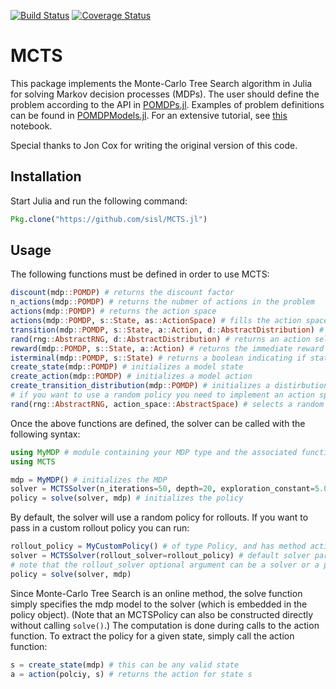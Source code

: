 [![Build Status](https://travis-ci.org/sisl/MCTS.jl.svg?branch=master)](https://travis-ci.org/sisl/MCTS.jl)
[![Coverage Status](https://coveralls.io/repos/sisl/MCTS.jl/badge.svg)](https://coveralls.io/r/sisl/MCTS.jl)

# MCTS

This package implements the Monte-Carlo Tree Search algorithm in Julia for solving Markov decision processes (MDPs).
The user should define the problem according to the API in [POMDPs.jl](https://github.com/sisl/POMDPs.jl). Examples of
problem definitions can be found in [POMDPModels.jl](https://github.com/sisl/POMDPModels.jl). For an extensive tutorial, see [this](http://nbviewer.ipython.org/github/sisl/POMDPs.jl/blob/master/examples/GridWorld.ipynb) notebook.

Special thanks to Jon Cox for writing the original version of this code.

## Installation

Start Julia and run the following command:

```julia
Pkg.clone("https://github.com/sisl/MCTS.jl")
```

## Usage

The following functions must be defined in order to use MCTS:

```julia
discount(mdp::POMDP) # returns the discount factor
n_actions(mdp::POMDP) # returns the nubmer of actions in the problem
actions(mdp::POMDP) # returns the action space
actions(mdp::POMDP, s::State, as::ActionSpace) # fills the action space as with the actions availiable from state s
transition(mdp::POMDP, s::State, a::Action, d::AbstractDistribution) # fills d with neighboring states reachable from the s,a pair
rand(rng::AbstractRNG, d::AbstractDistribution) # returns an action selected from the transition distribution
reward(mdp::POMDP, s::State, a::Action) # returns the immediate reward of being in state s and performing action a
isterminal(mdp::POMDP, s::State) # returns a boolean indicating if state s is terminal
create_state(mdp::POMDP) # initializes a model state
create_action(mdp::POMDP) # initializes a model action
create_transition_distribution(mdp::POMDP) # initializes a distirbution over states
# if you want to use a random policy you need to implement an action space sampling function
rand(rng::AbstractRNG, action_space::AbstractSpace) # selects a random action from action space

```

Once the above functions are defined, the solver can be called with the following syntax:

```julia
using MyMDP # module containing your MDP type and the associated functions
using MCTS

mdp = MyMDP() # initializes the MDP
solver = MCTSSolver(n_iterations=50, depth=20, exploration_constant=5.0) # initializes the Solver type
policy = solve(solver, mdp) # initializes the policy
```
By default, the solver will use a random policy for rollouts. If you want to pass in a custom rollout policy you can run:

```julia
rollout_policy = MyCustomPolicy() # of type Policy, and has method action(rollout_policy::MyCustomPolicy, s::State)
solver = MCTSSolver(rollout_solver=rollout_policy) # default solver parameters will be used n_iterations=100, depth=10, exploration_constant=1.0
# note that the rollout_solver optional argument can be a solver or a policy
policy = solve(solver, mdp)
```

Since Monte-Carlo Tree Search is an online method, the solve function simply specifies the mdp model to the solver (which is embedded in the policy object). (Note that an MCTSPolicy can also be constructed directly without calling `solve()`.) The computation is done during calls to the action function. To extract the policy for a given state, simply call the action function:

```julia
s = create_state(mdp) # this can be any valid state
a = action(polciy, s) # returns the action for state s
```
